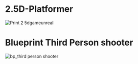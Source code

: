# 2.5D-Platformer
![Print 2 5dgameunreal](https://user-images.githubusercontent.com/82418962/220190123-1c70097e-defe-4d80-8632-9a3e3b12976b.png)
# Blueprint Third Person shooter
![bp_third person shooter](https://user-images.githubusercontent.com/82418962/220190120-719af624-38ca-4fe9-b047-5ce913151abe.png)


